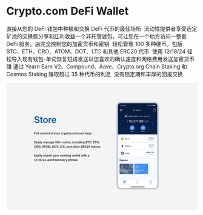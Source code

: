 # Crypto.com DeFi Wallet

直接从您的 DeFi 钱包中种植和交换 DeFi 代币的最佳场所 &nbsp;流动性提供者享受选定矿池的交换费分享和红利收益一个非托管钱包，可让您在一个地方访问一整套 DeFi 服务。店完全控制您的加密货币和密钥 &nbsp;轻松管理 100 多种硬币，包括 BTC、ETH、CRO、ATOM、DOT、LTC 和其他 ERC20 代币 &nbsp;使用 12/18/24 轻松导入现有钱包-单词恢复短语发送以您喜欢的确认速度和网络费用发送加密货币赚
通过 Yearn Earn V2、Compound、Aave、Crypto.org Chain Staking 和 Cosmos Staking 赚取超过 35 种代币的利息 &nbsp;没有锁定期和丰厚的回报交换

![1](1.jpg)
